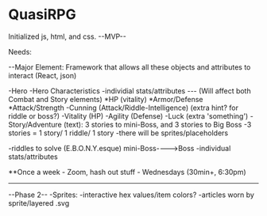 # QuasiRPG

Initialized js, html, and css.
--MVP--

Needs:

--Major Element: Framework that allows all these objects and attributes to interact (React, json)

-Hero
-Hero Characteristics
        -individial stats/attributes --- (Will affect both Combat and Story elements)
            *HP (vitality)
            *Armor/Defense
            *Attack/Strength
                -Cunning (Attack/Riddle-Intelligence) (extra hint? for riddle or boss?)
                -Vitality (HP)
                -Agility (Defense)
                -Luck (extra 'something')
-Story/Adventure (text): 3 stories to mini-Boss, and 3 stories to Big Boss
        -3 stories = 1 story/ 1 riddle/ 1 story
-there will be sprites/placeholders
        
-riddles to solve (E.B.O.N.Y.esque)
mini-Boss---->Boss
        -individual stats/attributes

**Once a week - Zoom, hash out stuff - Wednesdays (30min+, 6:30pm)


-----------------------------------------------------------------

--Phase 2--
-Sprites:   -interactive hex values/item colors?
            -articles worn by sprite/layered .svg


